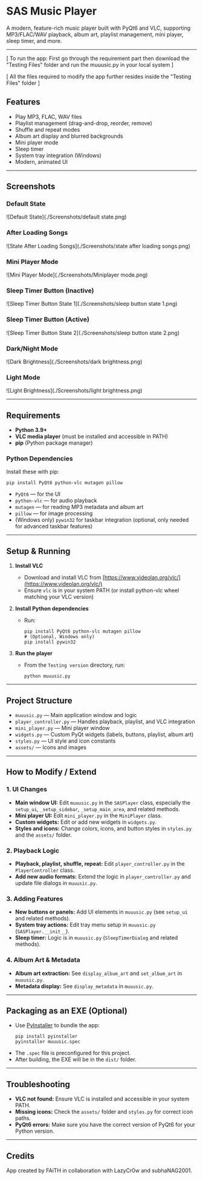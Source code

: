 # SAS Music Player

A modern, feature-rich music player built with PyQt6 and VLC, supporting MP3/FLAC/WAV playback, album art, playlist management, mini player, sleep timer, and more.

---


[ To run the app: First go through the requirement part then download the "Testing Files" folder and run the muuusic.py in your local system ]

[ All the files required to modify the app further resides inside the "Testing Files" folder ]



## Features
- Play MP3, FLAC, WAV files
- Playlist management (drag-and-drop, reorder, remove)
- Shuffle and repeat modes
- Album art display and blurred backgrounds
- Mini player mode
- Sleep timer
- System tray integration (Windows)
- Modern, animated UI

---

## Screenshots

### Default State
![Default State](./Screenshots/default state.png)

### After Loading Songs
![State After Loading Songs](./Screenshots/state after loading songs.png)

### Mini Player Mode
![Mini Player Mode](./Screenshots/Miniplayer mode.png)

### Sleep Timer Button (Inactive)
![Sleep Timer Button State 1](./Screenshots/sleep button state 1.png)

### Sleep Timer Button (Active)
![Sleep Timer Button State 2](./Screenshots/sleep button state 2.png)

### Dark/Night Mode
![Dark Brightness](./Screenshots/dark brightness.png)

### Light Mode
![Light Brightness](./Screenshots/light brightness.png)

---

## Requirements
- **Python 3.9+**
- **VLC media player** (must be installed and accessible in PATH)
- **pip** (Python package manager)


### Python Dependencies
Install these with pip:
```
pip install PyQt6 python-vlc mutagen pillow
```

- `PyQt6` — for the UI
- `python-vlc` — for audio playback
- `mutagen` — for reading MP3 metadata and album art
- `pillow` — for image processing
- (Windows only) `pywin32` for taskbar integration (optional, only needed for advanced taskbar features)

---

## Setup & Running
1. **Install VLC**
   - Download and install VLC from [https://www.videolan.org/vlc/](https://www.videolan.org/vlc/)
   - Ensure `vlc` is in your system PATH (or install python-vlc wheel matching your VLC version)

2. **Install Python dependencies**
   - Run:
     ```
     pip install PyQt6 python-vlc mutagen pillow
     # (Optional, Windows only)
     pip install pywin32
     ```

3. **Run the player**
   - From the `Testing version` directory, run:
     ```
     python muuusic.py
     ```

---

## Project Structure

- `muuusic.py` — Main application window and logic
- `player_controller.py` — Handles playback, playlist, and VLC integration
- `mini_player.py` — Mini player window
- `widgets.py` — Custom PyQt widgets (labels, buttons, playlist, album art)
- `styles.py` — UI style and icon constants
- `assets/` — Icons and images

---

## How to Modify / Extend

### 1. **UI Changes**
- **Main window UI:** Edit `muuusic.py` in the `SASPlayer` class, especially the `setup_ui`, `_setup_sidebar`, `_setup_main_area`, and related methods.
- **Mini player UI:** Edit `mini_player.py` in the `MiniPlayer` class.
- **Custom widgets:** Edit or add new widgets in `widgets.py`.
- **Styles and icons:** Change colors, icons, and button styles in `styles.py` and the `assets/` folder.

### 2. **Playback Logic**
- **Playback, playlist, shuffle, repeat:** Edit `player_controller.py` in the `PlayerController` class.
- **Add new audio formats:** Extend the logic in `player_controller.py` and update file dialogs in `muuusic.py`.

### 3. **Adding Features**
- **New buttons or panels:** Add UI elements in `muuusic.py` (see `setup_ui` and related methods).
- **System tray actions:** Edit tray menu setup in `muuusic.py` (`SASPlayer.__init__`).
- **Sleep timer:** Logic is in `muuusic.py` (`SleepTimerDialog` and related methods).

### 4. **Album Art & Metadata**
- **Album art extraction:** See `display_album_art` and `set_album_art` in `muuusic.py`.
- **Metadata display:** See `display_metadata` in `muuusic.py`.

---

## Packaging as an EXE (Optional)
- Use [PyInstaller](https://pyinstaller.org/) to bundle the app:
  ```
  pip install pyinstaller
  pyinstaller muuusic.spec
  ```
- The `.spec` file is preconfigured for this project.
- After building, the EXE will be in the `dist/` folder.

---

## Troubleshooting
- **VLC not found:** Ensure VLC is installed and accessible in your system PATH.
- **Missing icons:** Check the `assets/` folder and `styles.py` for correct icon paths.
- **PyQt6 errors:** Make sure you have the correct version of PyQt6 for your Python version.

---

## Credits
App created by FAiTH in collaboration with LazyCr0w and subhaNAG2001. 
